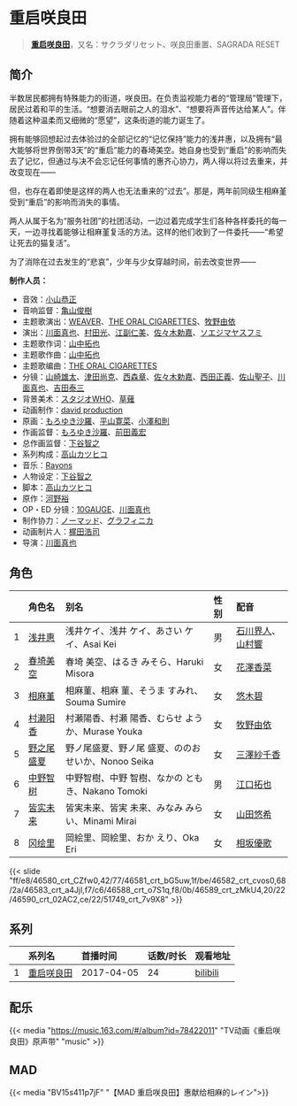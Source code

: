 # 重启咲良田


> <u>**[重启咲良田](https://bgm.tv/subject/193378)**</u>，又名：サクラダリセット、咲良田重置、SAGRADA RESET

## 简介

半数居民都拥有特殊能力的街道，咲良田。在负责监视能力者的“管理局”管理下，居民过着和平的生活。“想要消去眼前之人的泪水”、“想要将声音传达给某人”。伴随着这种温柔而又细微的“愿望”，这条街道的能力诞生了。

拥有能够回想起过去体验过的全部记忆的“记忆保持”能力的浅井惠，以及拥有“最大能够将世界倒带3天”的“重启”能力的春埼美空。她自身也受到“重启”的影响而失去了记忆，但通过与决不会忘记任何事情的惠齐心协力，两人得以将过去重来，并改变现在——

但，也存在着即使是这样的两人也无法重来的“过去”。那是，两年前同级生相麻堇受到“重启”的影响而消失的事情。

两人从属于名为“服务社团”的社团活动，一边过着完成学生们各种各样委托的每一天，一边寻找着能够让相麻堇复活的方法。这样的他们收到了一件委托——“希望让死去的猫复活”。

为了消除在过去发生的“悲哀”，少年与少女穿越时间，前去改变世界——

**制作人员：**
- 音效：[小山恭正](https://bgm.tv/person/19185)
- 音响监督：[亀山俊樹](https://bgm.tv/person/77)
- 主题歌演出：[WEAVER](https://bgm.tv/person/25343)、[THE ORAL CIGARETTES](https://bgm.tv/person/20865)、[牧野由依](https://bgm.tv/person/4703)
- 演出：[川面真也](https://bgm.tv/person/7866)、[村田光](https://bgm.tv/person/26775)、[江副仁美](https://bgm.tv/person/23358)、[佐々木勅嘉](https://bgm.tv/person/20242)、[ソエジマヤスフミ](https://bgm.tv/person/2821)
- 主题歌作词：[山中拓也](https://bgm.tv/person/42106)
- 主题歌作曲：[山中拓也](https://bgm.tv/person/42106)
- 主题歌编曲：[THE ORAL CIGARETTES](https://bgm.tv/person/20865)
- 分镜：[山崎雄太](https://bgm.tv/person/25589)、[津田尚克](https://bgm.tv/person/9095)、[西森章](https://bgm.tv/person/1349)、[佐々木勅嘉](https://bgm.tv/person/20242)、[西田正義](https://bgm.tv/person/1721)、[佐山聖子](https://bgm.tv/person/900)、[川面真也](https://bgm.tv/person/7866)、[吉田泰三](https://bgm.tv/person/10005)
- 背景美术：[スタジオWHO](https://bgm.tv/person/36702)、[草薙](https://bgm.tv/person/5992)
- 动画制作：[david production](https://bgm.tv/person/6331)
- 原画：[もろゆき沙羅](https://bgm.tv/person/24493)、[平山寛菜](https://bgm.tv/person/35699)、[小澤和則](https://bgm.tv/person/21362)
- 作画监督：[もろゆき沙羅](https://bgm.tv/person/24493)、[前田義宏](https://bgm.tv/person/25421)
- 总作画监督：[下谷智之](https://bgm.tv/person/3485)
- 系列构成：[高山カツヒコ](https://bgm.tv/person/907)
- 音乐：[Rayons](https://bgm.tv/person/30402)
- 人物设定：[下谷智之](https://bgm.tv/person/3485)
- 脚本：[高山カツヒコ](https://bgm.tv/person/907)
- 原作：[河野裕](https://bgm.tv/person/21002)
- OP・ED 分镜：[10GAUGE](https://bgm.tv/person/45317)、[川面真也](https://bgm.tv/person/7866)
- 制作协力：[ノーマッド](https://bgm.tv/person/3118)、[グラフィニカ](https://bgm.tv/person/12436)
- 动画制片人：[梶田浩司](https://bgm.tv/person/57045)
- 导演：[川面真也](https://bgm.tv/person/7866)

## 角色

|     |   角色名   |   别名  | 性别 |  配音  |
|:--- |:------  |:----      |:---  |:--   |
| 1 | [浅井惠](https://bgm.tv/character/46580) | 浅井ケイ、浅井 ケイ、あさい ケイ、Asai Kei | 男 | [石川界人](https://bgm.tv/person/9953)、[山村響](https://bgm.tv/person/12569) |
| 2 | [春埼美空](https://bgm.tv/character/46581) | 春埼 美空、はるき みそら、Haruki Misora | 女 | [花澤香菜](https://bgm.tv/person/4765) |
| 3 | [相麻堇](https://bgm.tv/character/46582) | 相麻菫、相麻 菫、そうま すみれ、Souma Sumire | 女 | [悠木碧](https://bgm.tv/person/5076) |
| 4 | [村濑阳香](https://bgm.tv/character/46583) | 村瀬陽香、村瀬 陽香、むらせ ようか、Murase Youka | 女 | [牧野由依](https://bgm.tv/person/4703) |
| 5 | [野之尾盛夏](https://bgm.tv/character/46588) | 野ノ尾盛夏、野ノ尾 盛夏、ののお せいか、Nonoo Seika | 女 | [三澤紗千香](https://bgm.tv/person/5142) |
| 6 | [中野智树](https://bgm.tv/character/46589) | 中野智樹、中野 智樹、なかの ともき、Nakano Tomoki | 男 | [江口拓也](https://bgm.tv/person/5872) |
| 7 | [皆实未来](https://bgm.tv/character/46590) | 皆実未来、皆実 未来、みなみ みらい、Minami Mirai | 女 | [山田悠希](https://bgm.tv/person/13226) |
| 8 | [冈绘里](https://bgm.tv/character/51749) | 岡絵里、岡絵里、おか えり、Oka Eri | 女 | [相坂優歌](https://bgm.tv/person/13563) |

{{< slide "ff/e8/46580_crt_CZfw0,42/77/46581_crt_bG5uw,1f/be/46582_crt_cvos0,68/2a/46583_crt_a4Jjl,f7/c6/46588_crt_o7S1q,f8/0b/46589_crt_zMkU4,20/22/46590_crt_02AC2,ce/22/51749_crt_7v9X8" >}}

## 系列

|     | 系列名   | 首播时间       | 话数/时长 | 观看地址                                                       |
|:----|:------|:-----------|:------|:-----------------------------------------------------------|
| 1   |[重启咲良田](https://bgm.tv/subject/193378)| 2017-04-05 | 24    | [bilibili](https://www.bilibili.com/bangumi/play/ep306577) |

## 配乐

{{< media "https://music.163.com/#/album?id=78422011"
"TV动画《重启咲良田》原声带"
"music" >}}
## MAD

{{< media "BV15s411p7jF"
"【MAD 重启咲良田】惠献给相麻的レイン">}}
